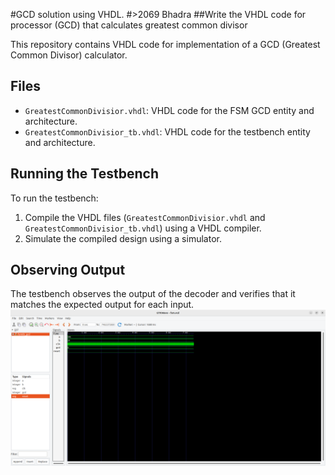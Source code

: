 #GCD solution using VHDL.
#>2069 Bhadra
##Write the VHDL code for processor (GCD) that calculates greatest common divisor

This repository contains VHDL code for implementation of a GCD (Greatest Common Divisor) calculator.

## Files

- `GreatestCommonDivisior.vhdl`: VHDL code for the FSM GCD entity and architecture.
- `GreatestCommonDivisior_tb.vhdl`: VHDL code for the testbench entity and architecture.

## Running the Testbench

To run the testbench:

1. Compile the VHDL files (`GreatestCommonDivisior.vhdl` and `GreatestCommonDivisior_tb.vhdl`) using a VHDL compiler.
2. Simulate the compiled design using a simulator.

## Observing Output

The testbench observes the output of the decoder and verifies that it matches the expected output for each input.
![Screenshot of the output](https://github.com/OGnewar/VHDL-LAB/blob/main/greatestCommonDivisor/greatestCommonDivisior.png)
